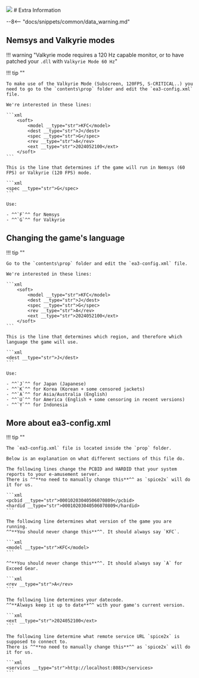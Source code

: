 <img class="header-logo" src="/img/konami/sdvx/6_exceedgear/logo.webp">
# Extra Information

--8<-- "docs/snippets/common/data_warning.md"

## Nemsys and Valkyrie modes

!!! warning "Valkyrie mode requires a 120 Hz capable monitor, or to have patched your `.dll` with `Valkyrie Mode 60 Hz`"

!!! tip ""

    To make use of the Valkyrie Mode (Subscreen, 120FPS, S-CRITICAL..) you need to go to the `contents\prop` folder and edit the `ea3-config.xml` file.

    We're interested in these lines:

    ```xml
        <soft>
            <model __type="str">KFC</model>
            <dest __type="str">J</dest>
            <spec __type="str">G</spec>
            <rev __type="str">A</rev>
            <ext __type="str">2024052100</ext>
        </soft>
    ```

    This is the line that determines if the game will run in Nemsys (60 FPS) or Valkyrie (120 FPS) mode.

    ```xml
    <spec __type="str">G</spec>
    ```

    Use:

    - ^^`F`^^ for Nemsys  
    - ^^`G`^^ for Valkyrie
    
## Changing the game's language

!!! tip ""

    Go to the `contents\prop` folder and edit the `ea3-config.xml` file.

    We're interested in these lines:

    ```xml
        <soft>
            <model __type="str">KFC</model>
            <dest __type="str">J</dest>
            <spec __type="str">G</spec>
            <rev __type="str">A</rev>
            <ext __type="str">2024052100</ext>
        </soft>
    ```

    This is the line that determines which region, and therefore which language the game will use.

    ```xml
    <dest __type="str">J</dest>
    ```

    Use:

    - ^^`J`^^ for Japan (Japanese)  
    - ^^`K`^^ for Korea (Korean + some censored jackets)  
    - ^^`A`^^ for Asia/Australia (English)  
    - ^^`U`^^ for America (English + some censoring in recent versions)  
    - ^^`Y`^^ for Indonesia

## More about ea3-config.xml

!!! tip ""

    The `ea3-config.xml` file is located inside the `prop` folder. 

    Below is an explanation on what different sections of this file do.

    The following lines change the PCBID and HARDID that your system reports to your e-amusement server.  
    There is ^^**no need to manually change this**^^ as `spice2x` will do it for us.
    
    ```xml
    <pcbid __type="str">00010203040506070809</pcbid>
    <hardid __type="str">00010203040506070809</hardid>
    ```

    The following line determines what version of the game you are running.  
    ^^**You should never change this**^^. It should always say `KFC`.

    ```xml
    <model __type="str">KFC</model>
    ```

    ^^**You should never change this**^^. It should always say `A` for Exceed Gear.

    ```xml
    <rev __type="str">A</rev>
    ```

    The following line determines your datecode.  
    ^^**Always keep it up to date**^^ with your game's current version.

    ```xml
    <ext __type="str">2024052100</ext>
    ```

    The following line determine what remote service URL `spice2x` is supposed to connect to.  
    There is ^^**no need to manually change this**^^ as `spice2x` will do it for us.
    
    ```xml
    <services __type="str">http://localhost:8083</services>
    ```